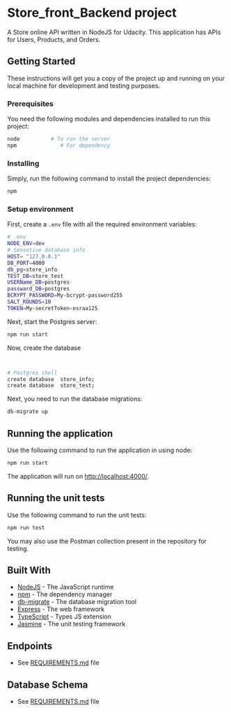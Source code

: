 # Store_front_Backend project

A Store online API written in NodeJS for Udacity. This application has APIs for Users, Products, and Orders.
## Getting Started

These instructions will get you a copy of the project up and running on your local machine for development and testing
purposes.
### Prerequisites

You need the following modules and dependencies installed to run this project:

```bash
node          # To run the server
npm              # For dependency
```
### Installing

Simply, run the following command to install the project dependencies:

```bash
npm
```
### Setup environment

First, create a `.env` file with all the required environment variables:

```bash
# .env
NODE_ENV=dev
# Sensetive database info
HOST= "127.0.0.1"
DB_PORT=4000
db_pg=store_info
TEST_DB=store_test
USERName_DB=postgres
passward_DB=postgres
BCRYPT_PASSWORD=My-bcrypt-password255
SALT_ROUNDS=10
TOKEN=My-secretToken-esraa125
```

Next, start the Postgres server:

```bash
npm run start
```

Now, create the database


```bash


# Postgres shell
create database  store_info; 
create database  store_test;

```

Next, you need to run the database migrations:

```bash
db-migrate up
```
## Running the application

Use the following command to run the application in using node:

```bash
npm run start
```

The application will run on <http://localhost:4000/>.
## Running the unit tests

Use the following command to run the unit tests:

```bash
npm run test
```

You may also use the Postman collection present in the repository for testing.
## Built With

- [NodeJS](https://nodejs.org/) - The JavaScript runtime
- [npm](https://npm.com/) - The dependency manager
- [db-migrate](https://db-migrate.readthedocs.io/en/latest/) - The database migration tool
- [Express](https://expressjs.com) - The web framework
- [TypeScript](https://www.typescriptlang.org/) - Types JS extension
- [Jasmine](https://jasmine.github.io/) - The unit testing framework
## Endpoints

- See [REQUIREMENTS.md](./REQUIREMENTS.md) file


## Database Schema

 - See [REQUIREMENTS.md](./REQUIREMENTS.md) file
